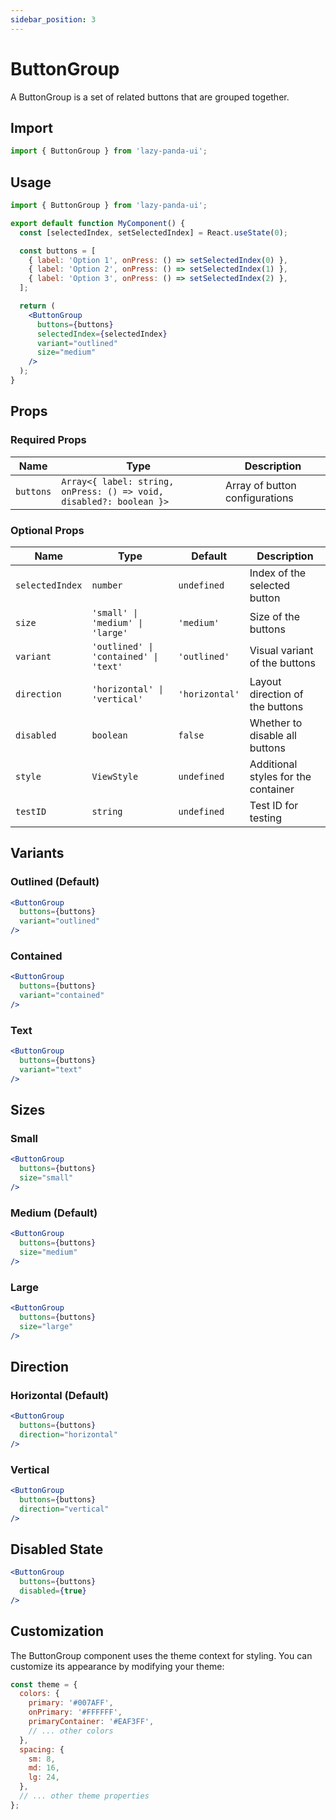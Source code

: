 ```yaml
---
sidebar_position: 3
---
```


# ButtonGroup

A ButtonGroup is a set of related buttons that are grouped together.

## Import

```jsx
import { ButtonGroup } from 'lazy-panda-ui';
```

## Usage

```jsx
import { ButtonGroup } from 'lazy-panda-ui';

export default function MyComponent() {
  const [selectedIndex, setSelectedIndex] = React.useState(0);

  const buttons = [
    { label: 'Option 1', onPress: () => setSelectedIndex(0) },
    { label: 'Option 2', onPress: () => setSelectedIndex(1) },
    { label: 'Option 3', onPress: () => setSelectedIndex(2) },
  ];

  return (
    <ButtonGroup
      buttons={buttons}
      selectedIndex={selectedIndex}
      variant="outlined"
      size="medium"
    />
  );
}
```

## Props

### Required Props

| Name | Type | Description |
|------|------|-------------|
| `buttons` | `Array<{ label: string, onPress: () => void, disabled?: boolean }>` | Array of button configurations |

### Optional Props

| Name | Type | Default | Description |
|------|------|---------|-------------|
| `selectedIndex` | `number` | `undefined` | Index of the selected button |
| `size` | `'small' \| 'medium' \| 'large'` | `'medium'` | Size of the buttons |
| `variant` | `'outlined' \| 'contained' \| 'text'` | `'outlined'` | Visual variant of the buttons |
| `direction` | `'horizontal' \| 'vertical'` | `'horizontal'` | Layout direction of the buttons |
| `disabled` | `boolean` | `false` | Whether to disable all buttons |
| `style` | `ViewStyle` | `undefined` | Additional styles for the container |
| `testID` | `string` | `undefined` | Test ID for testing |

## Variants

### Outlined (Default)
```jsx
<ButtonGroup
  buttons={buttons}
  variant="outlined"
/>
```

### Contained
```jsx
<ButtonGroup
  buttons={buttons}
  variant="contained"
/>
```

### Text
```jsx
<ButtonGroup
  buttons={buttons}
  variant="text"
/>
```

## Sizes

### Small
```jsx
<ButtonGroup
  buttons={buttons}
  size="small"
/>
```

### Medium (Default)
```jsx
<ButtonGroup
  buttons={buttons}
  size="medium"
/>
```

### Large
```jsx
<ButtonGroup
  buttons={buttons}
  size="large"
/>
```

## Direction

### Horizontal (Default)
```jsx
<ButtonGroup
  buttons={buttons}
  direction="horizontal"
/>
```

### Vertical
```jsx
<ButtonGroup
  buttons={buttons}
  direction="vertical"
/>
```

## Disabled State

```jsx
<ButtonGroup
  buttons={buttons}
  disabled={true}
/>
```

## Customization

The ButtonGroup component uses the theme context for styling. You can customize its appearance by modifying your theme:

```jsx
const theme = {
  colors: {
    primary: '#007AFF',
    onPrimary: '#FFFFFF',
    primaryContainer: '#EAF3FF',
    // ... other colors
  },
  spacing: {
    sm: 8,
    md: 16,
    lg: 24,
  },
  // ... other theme properties
};
```
